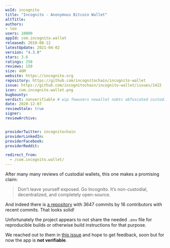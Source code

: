 ```yaml
---
wsId: incognito
title: "Incognito - Anonymous Bitcoin Wallet"
altTitle: 
authors:
- leo
users: 10000
appId: com.incognito.wallet
released: 2019-08-12
latestUpdate: 2021-04-02
version: "4.3.0"
stars: 3.6
ratings: 258
reviews: 150
size: 46M
website: https://incognito.org
repository: https://github.com/incognitochain/incognito-wallet
issue: https://github.com/incognitochain/incognito-wallet/issues/1422
icon: com.incognito.wallet.png
bugbounty: 
verdict: nonverifiable # wip fewusers nowallet nobtc obfuscated custodial nosource nonverifiable reproducible bounty defunct
date: 2020-12-07
reviewStale: true
signer: 
reviewArchive:


providerTwitter: incognitochain
providerLinkedIn: 
providerFacebook: 
providerReddit: 

redirect_from:
  - /com.incognito.wallet/
---
```



After many many reviews of custodial wallets, this one makes a promising claim:

> Don’t leave yourself exposed. Go Incognito. It’s non-custodial, decentralized,
  and completely open-source.

And indeed there is [a repository](https://github.com/incognitochain/incognito-wallet)
with 3647 commits by 16 contributors with recent commits. That looks solid!

Unfortunately the project appears to not share the needed `.env` file for
reproducible builds or otherwise build instructions for that purpose.

We reached out to them in
[this issue](https://github.com/incognitochain/incognito-wallet/issues/1422)
and hope to get feedback, soon but for now the app is **not verifiable**.
